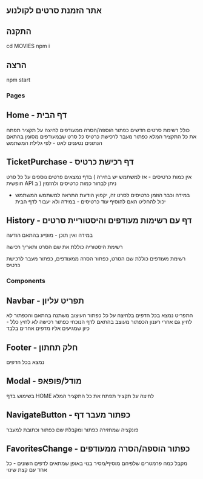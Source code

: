 ## אתר הזמנת סרטים לקולנוע

## התקנה
cd MOVIES
npm i 

## הרצה
npm start

### Pages

## Home - דף הבית
כולל רשימת סרטים חדשים
כפתור הוספה/הסרה ממעודפים
לחיצה על תקציר תפתח את כל התקציר המלא
כפתור מעבר לרכישת כרטיס
כל סרט שבמעודפים מסומן בהתאם
הנתונים נטענים לאט - לפי גלילת המשתמש

## TicketPurchase - דף רכישת כרטיס
בדף נמצאים פרטים נוספים על כל סרט
 ( אין כמות כרטיסים - אז למשתמש יש בחירה חופשית API ב ) ניתן לבחור כמות כרטיסים ולהזמין
 - במידה וכבר הוזמן כרטיסים לסרט זה, יקפוץ הודעת התראה למשתמש
המשתמש יכול להחליט האם להוסיף עוד כרטיסים - במידה ולא יעבור לדף הבית

## History - דף עם רשימות מעודפים והיסטוריית סרטים
במידה ואין תוכן - מופיע בהתאם הודעה 

רשימת היסטוריה כוללת את שם הסרט ותאריך רכישה

רשימת מעודפים כוללת שם הסרט, כפתור הסרה ממעודפים, כפתור מעבר לרכישת כרטיס


### Components

## Navbar - תפריט עליון
התפריט נמצא בכל הדפים
בלחיצה על כל כפתור העיצוב משתנה בהתאם והכפתור לא לחיץ
 גם אחרי רענון הכפתור מעוצב בהתאם לדף הנוכחי
כפתור רכישה לא לחיץ כלל - כיון שמגיעים אליו מדפים אחרים בלבד

## Footer - חלק תחתון
נמצא בכל הדפים

## Modal - מודל/פופאפ
בשימוש בדף HOME
לחיצה על תקציר תפתח את כל התקציר המלא

## NavigateButton - כפתור מעבר דף
פונקציה שמחזירה כפתור ומקבלת שם כפתור וכתובת למעבר

## FavoritesChange - כפתור הוספה/הסרה ממעודפים
מקבל כמה פרמטרים שלפיהם מוסיף/מסיר
בנוי באופן שמתאים לדפים השונים - כל אחד עם קצת שינוי